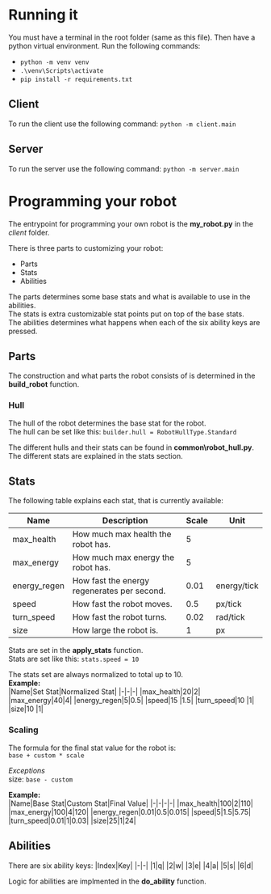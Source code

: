 # Running it
You must have a terminal in the root folder (same as this file).
Then have a python virtual environment. Run the following commands:
* `python -m venv venv`
* `.\venv\Scripts\activate`
* `pip install -r requirements.txt`

## Client
To run the client use the following command:
`python -m client.main`

## Server
To run the server use the following command:
`python -m server.main`
  
  

# Programming your robot
The entrypoint for programming your own robot is the __my_robot.py__ in the _client_ folder.

There is three parts to customizing your robot:
* Parts
* Stats
* Abilities

The parts determines some base stats and what is available to use in the abilities.  
The stats is extra customizable stat points put on top of the base stats.  
The abilities determines what happens when each of the six ability keys are pressed.

## Parts
The construction and what parts the robot consists of is determined in the __build_robot__ function.

### Hull
The hull of the robot determines the base stat for the robot.  
The hull can be set like this: `builder.hull = RobotHullType.Standard`  
  
The different hulls and their stats can be found in __common\robot_hull.py__.  
The different stats are explained in the stats section.


## Stats
The following table explains each stat, that is currently available:

|Name             |Description                 |Scale    |Unit     |
|-----------------|----------------------------|---------|---------|
|max_health|How much max health the robot has. |5||
|max_energy|How much max energy the robot has. |5||
|energy_regen|How fast the energy regenerates per second. |0.01|energy/tick|
|speed|How fast the robot moves. |0.5|px/tick|
|turn_speed|How fast the robot turns. |0.02|rad/tick|
|size|How large the robot is. |1|px|

  
Stats are set in the __apply_stats__ function.  
Stats are set like this: `stats.speed = 10`
  
The stats set are always normalized to total up to 10.  
__Example:__  
|Name|Set Stat|Normalized Stat|
|-|-|-|
|max_health|20|2|
|max_energy|40|4|
|energy_regen|5|0.5|
|speed|15 |1.5|
|turn_speed|10 |1|
|size|10 |1|


### Scaling
The formula for the final stat value for the robot is:  
`base + custom * scale`
  
_Exceptions_  
size: `base - custom`

__Example:__  
|Name|Base Stat|Custom Stat|Final Value|
|-|-|-|-|
|max_health|100|2|110|
|max_energy|100|4|120|
|energy_regen|0.01|0.5|0.015|
|speed|5|1.5|5.75|
|turn_speed|0.01|1|0.03|
|size|25|1|24|


## Abilities
There are six ability keys:
|Index|Key|
|-|-|
|1|q|
|2|w|
|3|e|
|4|a|
|5|s|
|6|d|

Logic for abilities are implmented in the __do_ability__ function.